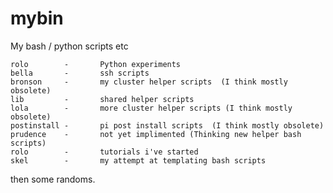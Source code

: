 # mybin
My bash / python scripts etc

    rolo        -       Python experiments
    bella       -       ssh scripts
    bronson     -       my cluster helper scripts  (I think mostly obsolete)
    lib         -       shared helper scripts
    lola        -       more cluster helper scripts (I think mostly obsolete)
    postinstall -       pi post install scripts  (I think mostly obsolete)
    prudence    -       not yet implimented (Thinking new helper bash scripts)
    rolo        -       tutorials i've started
    skel        -       my attempt at templating bash scripts

then some randoms.
